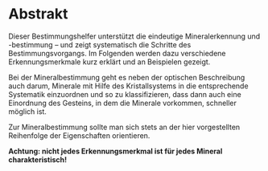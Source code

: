 # Abstrakt
Dieser Bestimmungshelfer unterstützt die eindeutige Mineralerkennung und -bestimmung &ndash; und zeigt systematisch die Schritte des Bestimmungsvorgangs. Im Folgenden werden dazu verschiedene Erkennungsmerkmale kurz erklärt und an Beispielen gezeigt.

Bei der Mineralbestimmung geht es neben der optischen Beschreibung auch darum, Minerale mit Hilfe des Kristallsystems in die entsprechende Systematik einzuordnen und so zu klassifizieren, dass dann auch eine Einordnung des Gesteins, in dem die Minerale vorkommen, schneller möglich ist.

Zur Mineralbestimmung sollte man sich stets an der hier vorgestellten Reihenfolge der Eigenschaften orientieren.

 **Achtung: nicht jedes Erkennungsmerkmal ist für jedes Mineral charakteristisch!**